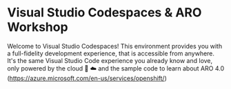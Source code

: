 # Visual Studio Codespaces & ARO Workshop

Welcome to Visual Studio Codespaces! This environment provides you with a full-fidelity development experience, that is accessible from anywhere. It's the same Visual Studio Code experience you already know and love, only powered by the cloud 💙 ☁️ and the sample code to learn about ARO 4.0 (https://azure.microsoft.com/en-us/services/openshift/)

